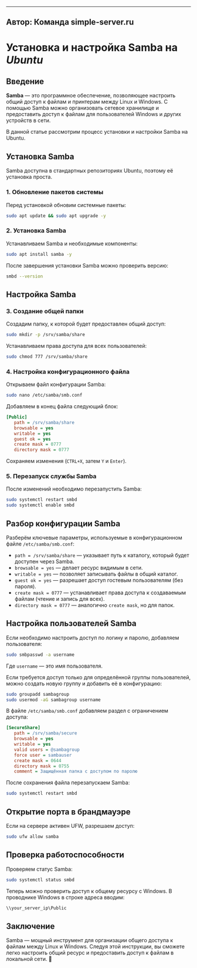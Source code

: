 
---
Автор: Команда simple-server.ru
---

# Установка и настройка **Samba** на *Ubuntu*

## Введение

**Samba** — это программное обеспечение, позволяющее настроить общий доступ к файлам и принтерам между Linux и Windows. С помощью Samba можно организовать сетевое хранилище и предоставить доступ к файлам для пользователей Windows и других устройств в сети.

В данной статье рассмотрим процесс установки и настройки Samba на Ubuntu.

## Установка Samba

Samba доступна в стандартных репозиториях Ubuntu, поэтому её установка проста.

### 1. Обновление пакетов системы

Перед установкой обновим системные пакеты:

```bash
sudo apt update && sudo apt upgrade -y
```

### 2. Установка Samba

Устанавливаем Samba и необходимые компоненты:

```bash
sudo apt install samba -y
```

После завершения установки Samba можно проверить версию:

```bash
smbd --version
```

## Настройка Samba

### 3. Создание общей папки

Создадим папку, к которой будет предоставлен общий доступ:

```bash
sudo mkdir -p /srv/samba/share
```

Устанавливаем права доступа для всех пользователей:

```bash
sudo chmod 777 /srv/samba/share
```

### 4. Настройка конфигурационного файла

Открываем файл конфигурации Samba:

```bash
sudo nano /etc/samba/smb.conf
```

Добавляем в конец файла следующий блок:

```ini
[Public]
   path = /srv/samba/share
   browsable = yes
   writable = yes
   guest ok = yes
   create mask = 0777
   directory mask = 0777
```

Сохраняем изменения (`CTRL+X`, затем `Y` и `Enter`).

### 5. Перезапуск службы Samba

После изменений необходимо перезапустить Samba:

```bash
sudo systemctl restart smbd
sudo systemctl enable smbd
```

## Разбор конфигурации Samba

Разберём ключевые параметры, используемые в конфигурационном файле `/etc/samba/smb.conf`:

- `path = /srv/samba/share` — указывает путь к каталогу, который будет доступен через Samba.
- `browsable = yes` — делает ресурс видимым в сети.
- `writable = yes` — позволяет записывать файлы в общий каталог.
- `guest ok = yes` — разрешает доступ гостевым пользователям (без пароля).
- `create mask = 0777` — устанавливает права доступа к создаваемым файлам (чтение и запись для всех).
- `directory mask = 0777` — аналогично `create mask`, но для папок.

## Настройка пользователей Samba

Если необходимо настроить доступ по логину и паролю, добавляем пользователя:

```bash
sudo smbpasswd -a username
```

Где `username` — это имя пользователя.

Если требуется доступ только для определённой группы пользователей, можно создать новую группу и добавить её в конфигурацию:

```bash
sudo groupadd sambagroup
sudo usermod -aG sambagroup username
```

В файле `/etc/samba/smb.conf` добавляем раздел с ограничением доступа:

```ini
[SecureShare]
   path = /srv/samba/secure
   browsable = yes
   writable = yes
   valid users = @sambagroup
   force user = sambauser
   create mask = 0644
   directory mask = 0755
   comment = Защищённая папка с доступом по паролю
```

После сохранения файла перезапускаем Samba:

```bash
sudo systemctl restart smbd
```

## Открытие порта в брандмауэре

Если на сервере активен UFW, разрешаем доступ:

```bash
sudo ufw allow samba
```

## Проверка работоспособности

Проверяем статус Samba:

```bash
sudo systemctl status smbd
```

Теперь можно проверить доступ к общему ресурсу с Windows. В проводнике Windows в строке адреса вводим:

```bash
\\your_server_ip\Public
```

## Заключение

Samba — мощный инструмент для организации общего доступа к файлам между Linux и Windows. Следуя этой инструкции, вы сможете легко настроить общий ресурс и предоставить доступ к файлам в локальной сети. 🚀

